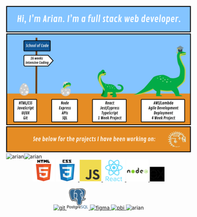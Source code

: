 <div><img src="https://github.com/Dinomouse/Dinomouse/blob/main/Group%2045.png" alt="none"></img></div>
<div><img src="https://github.com/Dinomouse/Dinomouse/blob/main/Group%2038%20(1).png" alt="none"></img></div>
<div><img src="https://github.com/Dinomouse/Dinomouse/blob/main/Group%2039.png" alt="none"></img></div>




<div>
<span><img  src="https://github-readme-stats.vercel.app/api?username=Dinomouse&show_icons=true&locale=en&theme=vision-friendly-dark" alt="arian" height="167px"  /></span><span><img  src="https://github-readme-stats.vercel.app/api/top-langs?username=Dinomouse&show_icons=true&locale=en&layout=compact&theme=vision-friendly-dark" alt="arian"  height="167px" /></span></div>

<div align="center" <a href="https://www.w3.org/html/" target="_blank" rel="noreferrer"> <img src="https://raw.githubusercontent.com/devicons/devicon/master/icons/html5/html5-original-wordmark.svg" alt="html5" width="60" height="60" /> </a> 
  <a href="https://www.w3schools.com/css/" target="_blank" rel="noreferrer"> <img src="https://raw.githubusercontent.com/devicons/devicon/master/icons/css3/css3-original-wordmark.svg" alt="css3" width="60" height="60"/> </a>
<a href="https://developer.mozilla.org/en-US/docs/Web/JavaScript" target="_blank" rel="noreferrer"> <img src="https://raw.githubusercontent.com/devicons/devicon/master/icons/javascript/javascript-original.svg" alt="javascript" width="60" height="60"/> </a>  
 <a href="https://reactjs.org/" target="_blank" rel="noreferrer"> <img src="https://raw.githubusercontent.com/devicons/devicon/master/icons/react/react-original-wordmark.svg" alt="react" width="60" height="60"/> </a> <a href="https://nodejs.org" target="_blank" rel="noreferrer"> <img src="https://raw.githubusercontent.com/devicons/devicon/master/icons/nodejs/nodejs-original-wordmark.svg" alt="nodejs" width="60" height="60"/> </a> <a href="https://expressjs.com/" target="_blank" rel="noreferrer"> <img style="filter: invert(100%);"  src="https://github.com/skandog/assets/blob/main/express-white.svg" alt="xd" width="40" height="40"/> </a> </p><a href="https://git-scm.com/" target="_blank" rel="noreferrer"> <img src="https://www.vectorlogo.zone/logos/git-scm/git-scm-icon.svg" alt="git" width="60" height="60"/> </a>   <a href="https://www.postgresql.org/" target="_blank" rel="noreferrer"> <img src="https://github.com/devicons/devicon/blob/master/icons/postgresql/postgresql-original-wordmark.svg" alt="pgsql" width="60" height="60"/> </a> <a href="https://www.figma.com/" target="_blank" rel="noreferrer"> <img src="https://www.vectorlogo.zone/logos/figma/figma-icon.svg" alt="figma" width="60" height="60"/> </a> <a href="https://powerbi.microsoft.com/en-gb/" target="_blank" rel="noreferrer"> <img src="https://github.com/microsoft/PowerBI-Icons/blob/main/PNG/Power-BI.png" alt="pbi" width="60" height="60"/> </a> <span><img  src="https://komarev.com/ghpvc/?username=Dinomouse" alt="arian" height="35" width="175"   /></span> </div>
 
  

 
 




 
 




